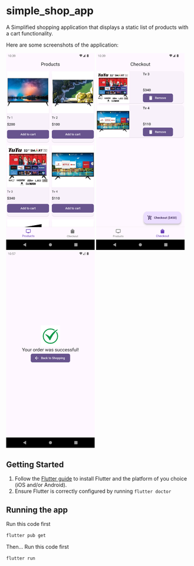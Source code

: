 # simple_shop_app

A Simplified shopping application that displays a static list of products with a cart functionality.

Here are some screenshots of the application:

<img src="screenshots/2024-07-06 22-39-06 High Res Screenshot.png" width="240">
<img src="screenshots/2024-07-06 22-39-27 High Res Screenshot.png" width="240">
<img src="screenshots/2024-07-06 22-57-49 High Res Screenshot.png" width="240">


## Getting Started
1. Follow the [Flutter guide](https://docs.flutter.dev/get-started/install) to
   install Flutter and the platform of you choice (iOS and/or Android).
2. Ensure Flutter is correctly configured by running `flutter doctor`

## Running the app
Run this code first
```sh
flutter pub get
```
Then...
Run this code first
```sh
flutter run
```
